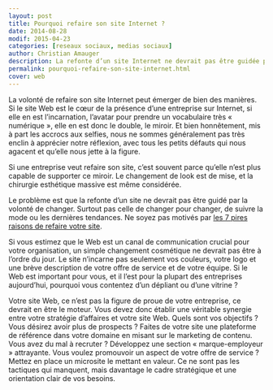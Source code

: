 ```yaml
---
layout: post
title: Pourquoi refaire son site Internet ?
date: 2014-08-28
modif: 2015-04-23
categories: [reseaux sociaux, medias sociaux]
author: Christian Amauger
description: La refonte d’un site Internet ne devrait pas être guidée par la volonté de changer pour changer, de suivre la mode ou les dernières tendances.
permalink: pourquoi-refaire-son-site-internet.html
cover: web
---
```


<p>
  La volonté de refaire son site Internet peut émerger de bien des manières. Si
  le site Web est le cœur de la présence d’une entreprise sur Internet, si elle
  en est l’incarnation, l’avatar pour prendre un vocabulaire très « numérique »,
  elle en est donc le double, le miroir. Et bien honnêtement, mis à part les
  accrocs aux selfies, nous ne sommes généralement pas très enclin à apprécier
  notre réflexion, avec tous les petits défauts qui nous agacent et qu’elle nous
  jette à la figure.
</p>
<p>
  Si une entreprise veut refaire son site, c’est souvent parce qu’elle n’est
  plus capable de supporter ce miroir. Le changement de look est de mise, et la
  chirurgie esthétique massive est même considérée.
</p>
<p>
  Le problème est que la refonte d’un site ne devrait pas être guidé par la
  volonté de changer. Surtout pas celle de changer pour changer, de suivre la
  mode ou les dernières tendances. Ne soyez pas motivés par
  <a href="http://www.dompteurs.com/les-7-pires-raisons-refaire-site-internet/"
    >les 7 pires raisons de refaire votre site</a
  >.
</p>
<p>
  Si vous estimez que le Web est un canal de communication crucial pour votre
  organisation, un simple changement cosmétique ne devrait pas être à l’ordre du
  jour. Le site n’incarne pas seulement vos couleurs, votre logo et une brève
  description de votre offre de service et de votre équipe. Si le Web est
  important pour vous, et il l’est pour la plupart des entreprises aujourd’hui,
  pourquoi vous contentez d’un dépliant ou d’une vitrine ?
</p>
<p>
  Votre site Web, ce n’est pas la figure de proue de votre entreprise, ce
  devrait en être le moteur. Vous devez donc établir une véritable synergie
  entre votre stratégie d’affaires et votre site Web. Quels sont vos objectifs ?
  Vous désirez avoir plus de prospects ? Faites de votre site une plateforme de
  référence dans votre domaine en misant sur le marketing de contenu. Vous avez
  du mal à recruter ? Développez une section « marque-employeur » attrayante.
  Vous voulez promouvoir un aspect de votre offre de service ? Mettez en place
  un microsite le mettant en valeur. Ce ne sont pas les tactiques qui manquent,
  mais davantage le cadre stratégique et une orientation clair de vos besoins.
</p>
